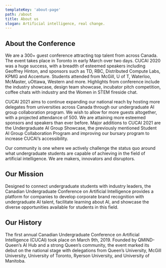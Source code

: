 ```yaml
---
templateKey: 'about-page'
path: /about
title: About us
slogan: Artificial intelligence, real change.
---
```

## About the Conference
We are a 300+ guest conference attracting top talent from across Canada. The event takes place in Toronto in early March over two days. CUCAI 2020 was a huge success, with a breadth of esteemed speakers including Geoffrey Hinton, and sponsors such as TD, RBC, Distributed Compute Labs, KPMG and Accenture. Students attended from McGill, U of T, Waterloo, McMaster, uOttawa, Western and more. Highlights from conference include the industry showcase, design team showcase, incubator pitch competition, coffee chats with industry and the Women in STEM fireside chat. 

CUCAI 2021 aims to continue expanding our national reach by hosting more delegates from universities across Canada through our undergraduate AI group collaboration program. We wish to allow for more guests altogether, with a projected attendance of 500. We are attaining more esteemed sponsors and speakers than ever before. Major additions to CUCAI 2021 are the Undergraduate AI Group Showcase, the previously mentioned Student AI Group Collaboration Program and improving our bursary program to increase CUCAI’s accessibility.

Our community is one where we actively challenge the status quo around what undergraduate students are capable of achieving in the field of artificial intelligence. We are makers, innovators and disruptors.

## Our Mission
 Designed to connect undergraduate students with industry leaders, the Canadian Undergraduate Conference on Artificial Intelligence provides a platform for companies to develop corporate brand recognition with undergraduate AI talent, facilitate learning about AI, and showcase the diverse opportunities available for students in this field.

## Our History
The first annual Canadian Undergraduate Conference on Artificial Intelligence (CUCAI) took place on March 9th, 2019. Founded by QMIND- Queen’s AI Hub and a strong Queen’s community, the event marked its debut on the national stage with delegations from Queenʼs University, McGill University, University of Toronto, Ryerson University, and University of Manitoba. 


